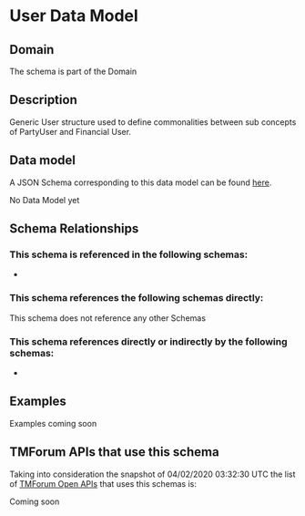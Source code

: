# User Data Model

## Domain

The  schema is part of the  Domain

## Description

Generic User structure used to define commonalities between sub concepts of PartyUser and Financial User.

## Data model

A JSON Schema corresponding to this data model can be found
[here](https://github.com/tmforum-rand/schemas/blob/candidates/Common/User.schema.json).

No Data Model yet

## Schema Relationships

### This schema is referenced in the following schemas:

-

### This schema references the following schemas directly:

This schema does not reference any other Schemas

### This schema references directly or indirectly by the following schemas:

-



## Examples

Examples coming soon

## TMForum APIs that use this schema

Taking into consideration the snapshot of 04/02/2020 03:32:30 UTC the list of [TMForum Open APIs](https://www.tmforum.org/open-apis/) that uses this schemas is:

Coming soon